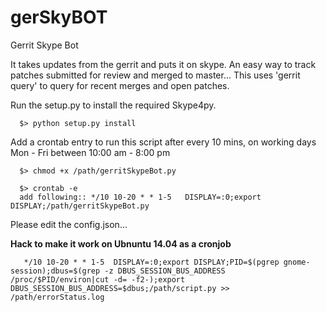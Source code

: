 gerSkyBOT
=========

Gerrit Skype Bot

It takes updates from the gerrit and puts it on skype.
An easy way to track patches submitted for review and merged to master... 
This uses 'gerrit query' to query for recent merges and open patches. 



Run the setup.py to install the required Skype4py.

      $> python setup.py install
      
Add a crontab entry to run this script after every 10 mins, on working days Mon - Fri between 10:00 am - 8:00 pm

      $> chmod +x /path/gerritSkypeBot.py
  
      $> crontab -e
      add following:: */10 10-20 * * 1-5   DISPLAY=:0;export DISPLAY;/path/gerritSkypeBot.py

Please edit the config.json...


**Hack to make it work on Ubnuntu 14.04 as a cronjob** 

       */10 10-20 * * 1-5  DISPLAY=:0;export DISPLAY;PID=$(pgrep gnome-session);dbus=$(grep -z DBUS_SESSION_BUS_ADDRESS /proc/$PID/environ|cut -d= -f2-);export DBUS_SESSION_BUS_ADDRESS=$dbus;/path/script.py >> /path/errorStatus.log
